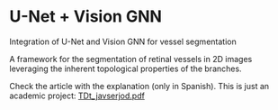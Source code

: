 # U-Net + Vision GNN
Integration of U-Net and Vision GNN for vessel segmentation

A framework for the segmentation of retinal vessels in 2D images leveraging the inherent topological properties of the branches.

Check the article with the explanation (only in Spanish). This is just an academic project:
[TDt_javserjod.pdf](https://github.com/user-attachments/files/20092144/TDt_javserjod.pdf)
